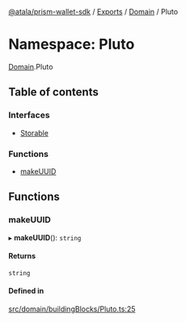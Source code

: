 [@atala/prism-wallet-sdk](../README.md) / [Exports](../modules.md) / [Domain](Domain.md) / Pluto

# Namespace: Pluto

[Domain](Domain.md).Pluto

## Table of contents

### Interfaces

- [Storable](../interfaces/Domain.Pluto.Storable.md)

### Functions

- [makeUUID](Domain.Pluto.md#makeuuid)

## Functions

### makeUUID

▸ **makeUUID**(): `string`

#### Returns

`string`

#### Defined in

[src/domain/buildingBlocks/Pluto.ts:25](https://github.com/hyperledger/identus-edge-agent-sdk-ts/blob/2cdbf1ede368164be3dd56f3e362e76e94d48b48/src/domain/buildingBlocks/Pluto.ts#L25)
